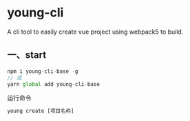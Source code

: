 # young-cli
A cli tool to easily create vue project using webpack5 to build.

## 一、start

```js
npm i young-cli-base -g
// 或
yarn global add young-cli-base
```

运行命令

```js
young create [项目名称]
```